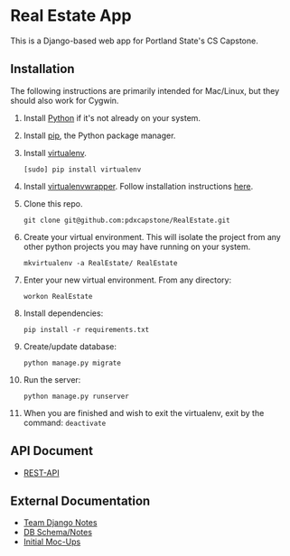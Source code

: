 # Real Estate App
This is a Django-based web app for Portland State's CS Capstone. 

## Installation
The following instructions are primarily intended for Mac/Linux, but they should also work for Cygwin.

1. Install [Python](https://www.python.org/downloads/) if it's not already on your system.

2. Install [pip](https://pip.pypa.io/en/latest/installing.html), the Python package manager.

3. Install [virtualenv](https://virtualenv.pypa.io/en/latest/). 

	```[sudo] pip install virtualenv```

4. Install [virtualenvwrapper](http://virtualenvwrapper.readthedocs.org/en/latest/index.html). Follow installation instructions [here](http://virtualenvwrapper.readthedocs.org/en/latest/install.html).

5. Clone this repo.

	```git clone git@github.com:pdxcapstone/RealEstate.git```

6. Create your virtual environment. This will isolate the project from any other python projects you may have running on your system.

	```mkvirtualenv -a RealEstate/ RealEstate```

7. Enter your new virtual environment. From any directory: 

	```workon RealEstate```

8. Install dependencies:

	```pip install -r requirements.txt```

9. Create/update database:

	```python manage.py migrate```

10. Run the server:

	```python manage.py runserver```

11. When you are finished and wish to exit the virtualenv, exit by the command: ```deactivate```

## API Document

* [REST-API](https://docs.google.com/document/d/1f06a-pnfcYQxcg2cQIeOdPtUgF2YTUOA-gWNyFvrF7o/edit)

## External Documentation

* [Team Django Notes](https://drive.google.com/drive/folders/0B24lwkPmIOELNS1paFlwaHRJYnc)
* [DB Schema/Notes](https://drive.google.com/drive/folders/0BySvjEj8bWEqfnJFUDU3dW9TY3N5VUJCam5VVE9Xc0dMWlNDWVF4MnNDVjMxODlEQ1NQcnc)
* [Initial Moc-Ups](https://docs.google.com/uc?authuser=0&id=0B5P01o4Jp1ZlWkFMcDkwODUxdEExd1RxTWl1a2d5elR5TFZv&export=download)

